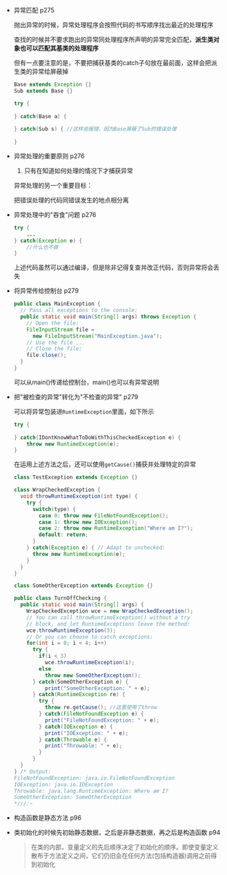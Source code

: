 - 异常匹配 p275

  抛出异常的时候，异常处理程序会按照代码的书写顺序找出最近的处理程序

  查找的时候并不要求跑出的异常同处理程序所声明的异常完全匹配，**派生类对象也可以匹配其基类的处理程序**

  但有一点要注意的是，不要把捕获基类的catch子句放在最前面，这样会把派生类的异常给屏蔽掉

  ```java
  Base extends Exception {}
  Sub extends Base {}
  ```

  ```java
  try {
      
  } catch(Base a) {
      
  } catch(Sub s) { //这样会报错，因为Base屏蔽了Sub的错误处理
      
  }
  ```

- 异常处理的重要原则 p276

  1. 只有在知道如何处理的情况下才捕获异常

  异常处理的另一个重要目标：

  把错误处理的代码同错误发生的地点相分离

- 异常处理中的"吞食"问题 p276

  ```java
  try {
      ...
  } catch(Exception e) {
      //什么也不做
  }
  ```

  上述代码虽然可以通过编译，但是除非记得复查并改正代码，否则异常将会丢失

- 将异常传给控制台 p279

  ```java
  public class MainException {
    // Pass all exceptions to the console:
    public static void main(String[] args) throws Exception {
      // Open the file:
      FileInputStream file =
        new FileInputStream("MainException.java");
      // Use the file ...
      // Close the file:
      file.close();
    }
  }
  ```

  可以从main()传递给控制台，main()也可以有异常说明

- 把"被检查的异常"转化为"不检查的异常" p279

  可以将异常包装进`RuntimeException`里面，如下所示

  ```java
  try {
      
  } catch(IDontKnowWhatToDoWithThisCheckedException e) {
      throw new RuntimeException(e);
  }
  ```

  在运用上述方法之后，还可以使用`getCause()`捕获并处理特定的异常

  ```java
  class TestException extends Exception {}
  
  class WrapCheckedException {
    void throwRuntimeException(int type) {
      try {
        switch(type) {
          case 0: throw new FileNotFoundException();
          case 1: throw new IOException();
          case 2: throw new RuntimeException("Where am I?");
          default: return;
        }
      } catch(Exception e) { // Adapt to unchecked:
        throw new RuntimeException(e);
      }
    }
  }
  
  class SomeOtherException extends Exception {}
  
  public class TurnOffChecking {
    public static void main(String[] args) {
      WrapCheckedException wce = new WrapCheckedException();
      // You can call throwRuntimeException() without a try
      // block, and let RuntimeExceptions leave the method:
      wce.throwRuntimeException(3);
      // Or you can choose to catch exceptions:
      for(int i = 0; i < 4; i++)
        try {
          if(i < 3)
            wce.throwRuntimeException(i);
          else
            throw new SomeOtherException();
        } catch(SomeOtherException e) {
            print("SomeOtherException: " + e);
        } catch(RuntimeException re) {
          try {
            throw re.getCause(); //这里使用了throw
          } catch(FileNotFoundException e) {
            print("FileNotFoundException: " + e);
          } catch(IOException e) {
            print("IOException: " + e);
          } catch(Throwable e) {
            print("Throwable: " + e);
          }
        }
    }
  } /* Output:
  FileNotFoundException: java.io.FileNotFoundException
  IOException: java.io.IOException
  Throwable: java.lang.RuntimeException: Where am I?
  SomeOtherException: SomeOtherException
  *///:~
  ```

- 构造函数是静态方法 p96

- 类初始化的时候先初始静态数据，之后是非静态数据，再之后是构造函数 p94

  > 在类的内部，变量定义的先后顺序决定了初始化的顺序。即使变量定义散布于方法定义之间，它们仍旧会在任何方法(包括构造器)调用之前得到初始化